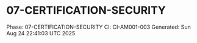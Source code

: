 # 07-CERTIFICATION-SECURITY
Phase: 07-CERTIFICATION-SECURITY
CI: CI-AM001-003
Generated: Sun Aug 24 22:41:03 UTC 2025
